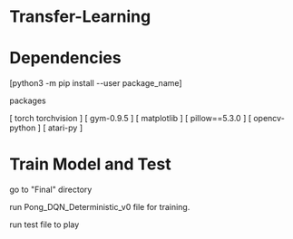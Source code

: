 # Transfer-Learning

# Dependencies
[python3 -m pip install --user package_name]

packages

[ torch torchvision ]
[ gym-0.9.5 ]
[ matplotlib ]
[ pillow==5.3.0 ]
[ opencv-python ]
[ atari-py ]


# Train Model and Test

go to "Final" directory

run Pong_DQN_Deterministic_v0 file for training.

run test file to play
